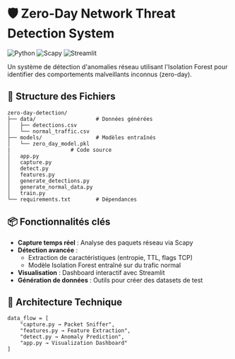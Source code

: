 # 🛡️ Zero-Day Network Threat Detection System

![Python](https://img.shields.io/badge/Python-3.8%2B-blue)
![Scapy](https://img.shields.io/badge/Scapy-2.5.0-orange)
![Streamlit](https://img.shields.io/badge/Streamlit-1.25.0-red)

Un système de détection d'anomalies réseau utilisant l'Isolation Forest pour identifier des comportements malveillants inconnus (zero-day).

## 📂 Structure des Fichiers
```plaintext
zero-day-detection/
├── data/                   # Données générées
│   ├── detections.csv
│   └── normal_traffic.csv
├── models/                 # Modèles entraînés
│   └── zero_day_model.pkl
|                   # Code source
│   app.py
│   capture.py
│   detect.py
│   features.py
│   generate_detections.py
│   generate_normal_data.py
│   train.py
└── requirements.txt        # Dépendances
```

## 📦 Fonctionnalités clés
- **Capture temps réel** : Analyse des paquets réseau via Scapy
- **Détection avancée** : 
  - Extraction de caractéristiques (entropie, TTL, flags TCP)
  - Modèle Isolation Forest entraîné sur du trafic normal
- **Visualisation** : Dashboard interactif avec Streamlit
- **Génération de données** : Outils pour créer des datasets de test

## 🚀 Architecture Technique
```plaintext
data_flow = [
    "capture.py → Packet Sniffer",
    "features.py → Feature Extraction",
    "detect.py → Anomaly Prediction",
    "app.py → Visualization Dashboard"
]

